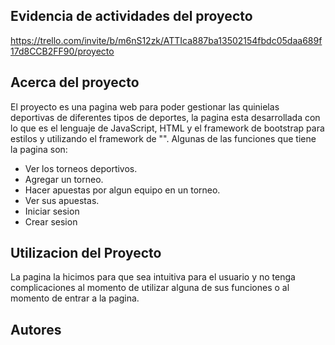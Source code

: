 ## Evidencia de actividades del proyecto
 
<https://trello.com/invite/b/m6nS12zk/ATTIca887ba13502154fbdc05daa689f17d8CCB2FF90/proyecto>

## Acerca del proyecto

El proyecto es una pagina web para poder gestionar las quinielas deportivas de diferentes tipos de deportes, la pagina esta desarrollada con lo que es el lenguaje de JavaScript, HTML y el framework de bootstrap para estilos y utilizando el framework de "". Algunas de las funciones que tiene la pagina son:

- Ver los torneos deportivos.
- Agregar un torneo.
- Hacer apuestas por algun equipo en un torneo.
- Ver sus apuestas.
- Iniciar sesion
- Crear sesion

## Utilizacion del Proyecto

La pagina la hicimos para que sea intuitiva para el usuario y no tenga complicaciones al momento de utilizar alguna de sus funciones o al momento de entrar a la pagina.

## Autores

